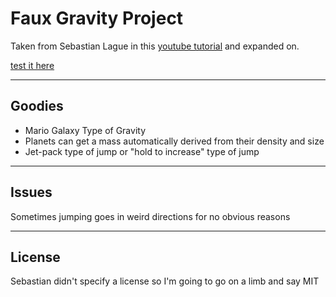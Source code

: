 # Faux Gravity Project

Taken from Sebastian Lague in this [youtube tutorial](https://www.youtube.com/watch?v=gHeQ8Hr92P4) and expanded on.

[test it here](http://xananax.github.io/unity-planetGravity)

------

## Goodies

* Mario Galaxy Type of Gravity
* Planets can get a mass automatically derived from their density and size
* Jet-pack type of jump or "hold to increase" type of jump

------

## Issues

Sometimes jumping goes in weird directions for no obvious reasons

------

## License

Sebastian didn't specify a license so I'm going to go on a limb and say MIT